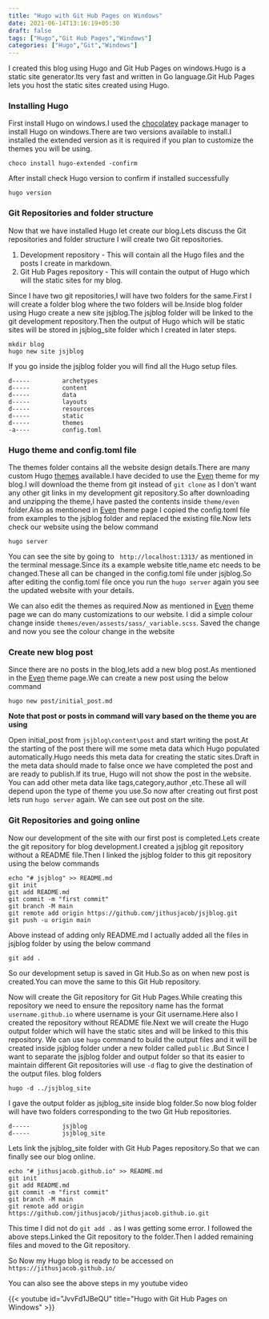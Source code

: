 ```yaml
---
title: "Hugo with Git Hub Pages on Windows"
date: 2021-06-14T13:16:19+05:30
draft: false
tags: ["Hugo","Git Hub Pages","Windows"]
categories: ["Hugo","Git","Windows"]
---
```


I created this blog using Hugo and Git Hub Pages on windows.Hugo is a static site generator.Its very fast and 
written in Go language.Git Hub Pages lets you host the static sites created using Hugo.

### Installing Hugo
First install Hugo on windows.I used the [chocolatey](https://chocolatey.org/) package manager to install Hugo on
windows.There are two versions available to install.I installed the extended version as it is required if you plan
to customize the themes you will be using.

```
choco install hugo-extended -confirm
```

After install check Hugo version to confirm if installed successfully

```
hugo version
```

### Git Repositories and folder structure
Now that we have installed Hugo let create our blog.Lets discuss the Git repositories and folder structure
I will create two Git repositories.

1. Development repository - This will contain all the Hugo files and the posts I create in markdown.
2. Git Hub Pages repository - This will contain the output of Hugo which will the static sites for my blog.

Since I have two git repositories,I will have two folders for the same.First I will create a folder blog where the two
folders will be.Inside blog folder using Hugo create a new site jsjblog.The jsjblog folder will be linked to the git 
development repository.Then the output of Hugo which will be static sites will be stored in jsjblog_site folder which I 
created in later steps.

```
mkdir blog
hugo new site jsjblog
```
If you go inside the jsjblog folder you will find all the Hugo setup files.

```
d-----         archetypes
d-----         content
d-----         data
d-----         layouts
d-----         resources
d-----         static
d-----         themes
-a----         config.toml
```
### Hugo theme and config.toml file
The themes folder contains all the website design details.There are many custom Hugo [themes](https://themes.gohugo.io/)
available.I have decided to use the [Even](https://themes.gohugo.io/hugo-theme-even/) theme for my blog.I will download the
theme from git instead of `git clone` as I don't want any other git links in my development git repository.So after 
downloading and unzipping the theme,I have pasted the contents inside `theme/even` folder.Also as mentioned in 
[Even](https://themes.gohugo.io/hugo-theme-even/) theme page I copied the config.toml file from examples to the jsjblog 
folder and replaced the existing file.Now lets check our website using the below command

```
hugo server
```

You can see the site by going to ` http://localhost:1313/` as mentioned in the terminal message.Since its a example website
title,name etc needs to be changed.These all can be changed in the config.toml file under jsjblog.So after editing the 
config.toml file once you run the `hugo server` again you see the updated website with your details.

We can also edit the themes as required.Now as mentioned in  [Even](https://themes.gohugo.io/hugo-theme-even/) theme page we
can do many customizations to our website. I did a simple colour change inside `themes/even/assests/sass/_variable.scss`.
Saved the change and now you see the colour change in the website 


### Create new blog post
Since there are no posts in the blog,lets add a new blog post.As mentioned in the  [Even](https://themes.gohugo.io/hugo-theme-even/) theme page.We can create a new post using the below command

```
hugo new post/initial_post.md
```
**Note that post or posts in command will vary based on the theme you are using**

Open initial_post from `jsjblog\content\post` and start writing the post.At the starting of the post there will me some meta
data which Hugo populated automatically.Hugo needs this meta data for creating the static sites.Draft in the meta data should
made to false once we have completed the post and are ready to publish.If its true, Hugo will not show the post in the website.
You can add other meta data like tags,category,author ,etc.These all will depend upon the type of theme you use.So now after
creating out first post lets run `hugo server` again. We can see out post on the site.

### Git Repositories and going online 
Now our development of the site with our first post is completed.Lets create the git repository for blog development.I created
a jsjblog git repository without a README file.Then I linked the jsjblog folder to this git repository using the below 
commands

```
echo "# jsjblog" >> README.md
git init
git add README.md
git commit -m "first commit"
git branch -M main
git remote add origin https://github.com/jithusjacob/jsjblog.git
git push -u origin main
```

Above instead of adding only README.md I actually added all the files in jsjblog folder by using the below command
```
git add .
```
So our development setup is saved in Git Hub.So as on when new post is created.You can move the same to this Git Hub 
repository.


Now will create the Git repository for Git Hub Pages.While creating this repository we need to ensure the repository name
has the format `username.github.io` where username is your Git username.Here also I created the repository without README
file.Next we will create the Hugo output folder which will have the static sites and will be linked to this this repository.
We can use `hugo` command to build the output files and it will be created inside jsjblog folder under a new folder called
`public` .But Since I want to separate the jsjblog folder and output folder so that its easier to maintain different Git
repositories will use `-d` flag to give the destination of the output files.
blog folders

```
hugo -d ../jsjblog_site
```
I gave the output folder as jsjblog_site inside blog folder.So now blog folder will have two folders corresponding to the
two Git Hub repositories.

```
d-----         jsjblog
d-----         jsjblog_site
```

Lets link the jsjblog_site folder with Git Hub Pages repository.So that we can finally see our blog online.
```
echo "# jithusjacob.github.io" >> README.md
git init
git add README.md
git commit -m "first commit"
git branch -M main
git remote add origin https://github.com/jithusjacob/jithusjacob.github.io.git
```
This time I did not do `git add .` as I was getting some error. I followed the above steps.Linked the Git repository to the
folder.Then I added remaining files and moved to the Git repository.

So Now my Hugo blog is ready to be accessed on `https://jithusjacob.github.io/`

You can also see the above steps in my youtube video 


{{< youtube id="JvvFd1JBeQU" title="Hugo with Git Hub Pages on Windows" >}}

